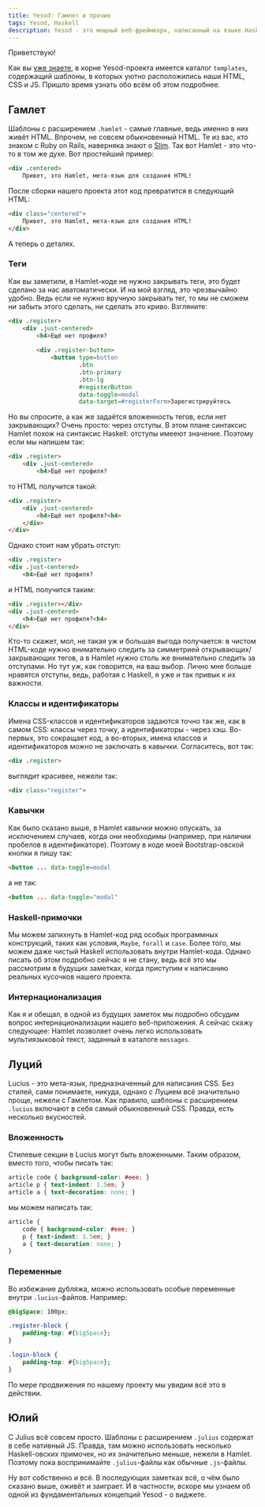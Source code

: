 ```yaml
---
title: Yesod: Гамлет и прочие
tags: Yesod, Haskell
description: Yesod - это мощный веб-фреймворк, написанный на языке Haskell. Сегодня продробнее рассмотрим уже известные нам веб-шаблоны.
---
```


Приветствую!

Как вы [уже знаете](http://blog.dshevchenko.biz/2014/12/21/yesod-structure-templates.html), в корне Yesod-проекта имеется каталог `templates`, содержащий шаблоны, в которых уютно расположились наши HTML, CSS и JS. Пришло время узнать обо всём об этом подробнее.

## Гамлет

Шаблоны с расширением `.hamlet` - самые главные, ведь именно в них живёт HTML. Впрочем, не совсем обыкновенный HTML. Те из вас, кто знаком с Ruby on Rails, наверняка знают о [Slim](http://slim-lang.com). Так вот Hamlet - это что-то в том же духе. Вот простейший пример:

```html
<div .centered>
    Привет, это Hamlet, мета-язык для создания HTML!
```

После сборки нашего проекта этот код превратится в следующий HTML:

```html
<div class="centered">
    Привет, это Hamlet, мета-язык для создания HTML!
</div>
```

А теперь о деталях.

### Теги

Как вы заметили, в Hamlet-коде не нужно закрывать теги, это будет сделано за нас аватоматически. И на мой взгляд, это чрезвычайно удобно. Ведь если не нужно вручную закрывать тег, то мы не сможем ни забыть этого сделать, ни сделать это криво. Взгляните:

```html
<div .register>
    <div .just-centered>
        <h4>Ещё нет профиля?
 
        <div .register-button>
            <button type=button
                    .btn
                    .btn-primary
                    .btn-lg
                    #registerButton
                    data-toggle=modal
                    data-target=#registerForm>Зарегистрируйтесь
```

Но вы спросите, а как же задаётся вложенность тегов, если нет закрывающих? Очень просто: через отступы. В этом плане синтаксис Hamlet похож на синтаксис Haskell: отступы имееют значение. Поэтому если мы напишем так:

```html
<div .register>
    <div .just-centered>
        <h4>Ещё нет профиля?
```

то HTML получится такой:

```html
<div .register>
    <div .just-centered>
        <h4>Ещё нет профиля?<h4>
    </div>
</div>
```

Однако стоит нам убрать отступ:

```html
<div .register>
<div .just-centered>
    <h4>Ещё нет профиля?
```

и HTML получится таким:

```html
<div .register></div>
<div .just-centered>
    <h4>Ещё нет профиля?<h4>
</div>
```

Кто-то скажет, мол, не такая уж и большая выгода получается: в чистом HTML-коде нужно внимательно следить за симметрией открывающих/закрывающих тегов, а в Hamlet нужно столь же внимательно следить за отступами. Но тут уж, как говорится, на ваш выбор. Лично мне больше нравятся отступы, ведь, работая с Haskell, я уже и так привык к их важности.

### Классы и идентификаторы

Имена CSS-классов и идентификаторов задаются точно так же, как в самом CSS: классы через точку, а идентификаторы - через хэш. Во-первых, это сокращает код, а во-вторых, имена классов и идентификаторов можно не заключать в кавычки. Согласитесь, вот так:

```html
<div .register>
```

выглядит красивее, нежели так:

```html
<div class="register">
```

### Кавычки

Как было сказано выше, в Hamlet кавычки можно опускать, за исключением случаев, когда они необходимы (например, при наличии пробелов в идентификаторе). Поэтому в коде моей Bootstrap-овской кнопки я пишу так:

```html
<button ... data-toggle=modal
```

а не так:

```html
<button ... data-toggle="modal"
```

### Haskell-примочки

Мы можем запихнуть в Hamlet-код ряд особых программных конструкций, таких как условия, `Maybe`, `forall` и `case`. Более того, мы можем даже чистый Haskell использовать внутри Hamlet-кода. Однако писать об этом подробно сейчас я не стану, ведь всё это мы рассмотрим в будущих заметках, когда приступим к написанию реальных кусочков нашего проекта.

### Интернационализация

Как я и обещал, в одной из будущих заметок мы подробно обсудим вопрос интернационализации нашего веб-приложения. А сейчас скажу следующее: Hamlet позволяет очень легко использовать мультиязыковой текст, заданный в каталоге `messages`.

## Луций

Lucius - это мета-язык, предназначенный для написания CSS. Без стилей, сами понимаете, никуда, однако с Луцием всё значительно проще, нежели с Гамлетом. Как правило, шаблоны с расширением `.lucius` включают в себя самый обыкновенный CSS. Правда, есть несколько вкусностей.

### Вложенность

Стилевые секции в Lucius могут быть вложенными. Таким образом, вместо того, чтобы писать так:

```css
article code { background-color: #eee; }
article p { text-indent: 1.5em; }
article a { text-decoration: none; }
```

мы можем написать так:

```css
article {
    code { background-color: #eee; }
    p { text-indent: 1.5em; }
    a { text-decoration: none; }
}
```

### Переменные

Во избежание дубляжа, можно использовать особые переменные внутри `.lucius`-файлов. Например:

```css
@bigSpace: 100px;

.register-block { 
    padding-top: #{bigSpace};
}

.login-block { 
    padding-top: #{bigSpace};
}
```

По мере продвижения по нашему проекту мы увидим всё это в действии.

## Юлий

С Julius всё совсем просто. Шаблоны с расширением `.julius` содержат в себе нативный JS. Правда, там можно использовать несколько Haskell-овских примочек, но их значительно меньше, нежели в Hamlet. Поэтому пока воспринимайте `.julius`-файлы как обычные `.js`-файлы.

Ну вот собственно и всё. В последующих заметках всё, о чём было сказано выше, оживёт и заиграет. И в частности, вскоре мы узнаем об одной из фундаментальных концепций Yesod - о виджете.
